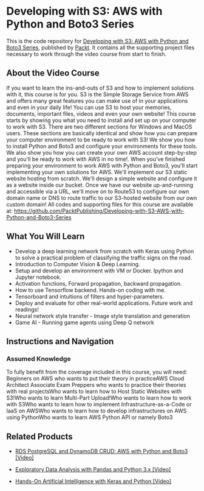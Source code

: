 # Developing with S3: AWS with Python and Boto3 Series
This is the code repository for [Developing with S3: AWS with Python and Boto3 Series](https://www.packtpub.com/application-development/hands-artificial-intelligence-keras-and-python-video?utm_source=github&utm_medium=repository&utm_campaign=9781838557829), published by [Packt](https://www.packtpub.com/?utm_source=github). It contains all the supporting project files necessary to work through the video course from start to finish.
## About the Video Course
If you want to learn the ins-and-outs of S3 and how to implement solutions with it, this course is for you.
S3 is the Simple Storage Service from AWS and offers many great features you can make use of in your applications and even in your daily life! You can use S3 to host your memories, documents, important files, videos and even your own website!
This course starts by showing you what you need to install and set up on your computer to work with S3. There are two different sections for Windows and MacOS users. These sections are basically identical and show how you can prepare your computer environment to be ready to work with S3! We show you how to install Python and Boto3 and configure your environments for these tools. We also show you how you can create your own AWS account step-by-step and you'll be ready to work with AWS in no time!. When you've finished preparing your environment to work AWS with Python and Boto3, you'll start implementing your own solutions for AWS.
We'll implement our S3 static website hosting from scratch. We'll design a simple website and configure it as a website inside our bucket. Once we have our website up-and-running and accessible via a URL, we'll move on to Route53 to configure our own domain name or DNS to route traffic to our S3-hosted website from our own custom domain!
All codes and supporting files for this course are available at: https://github.com/PacktPublishing/Developing-with-S3-AWS-with-Python-and-Boto3-Series

<H2>What You Will Learn</H2>
<DIV class=book-info-will-learn-text>
<UL>
<LI>Develop a deep learning network from scratch with Keras using Python to solve a practical problem of classifying the traffic signs on the road. 
<LI>Introduction to Computer Vision &amp; Deep Learning. 
<LI>Setup and develop an environment with VM or Docker. Ipython and Jupyter notebook. 
<LI>Activation functions, Forward propagation, backward propagation. 
<LI>How to use Tensorflow backend. Hands-on coding with me. 
<LI>Tensorboard and intuitions of filters and hyper-parameters. 
<LI>Deploy and evaluate for other real-world applications. Future work and readings! 
<LI>Neural network style transfer - Image style translation and generation 
<LI>Game AI - Running game agents using Deep Q network </LI></UL></DIV>

## Instructions and Navigation
### Assumed Knowledge
To fully benefit from the coverage included in this course, you will need:<br/>
Beginners on AWS who wants to put their theory in practiceAWS Cloud Architect Associate Exam Preppers who wants to practice their theories with real projectsWho wants to learn how to Host Static Websites with S3!Who wants to learn Multi-Part Upload!Who wants to learn how to work with S3Who wants to learn how to implement Infrastructure-as-a-Code or IaaS on AWSWho wants to learn how to develop infrastructures on AWS using PythonWho wants to learn AWS Python API or namely Boto3


## Related Products
* [RDS PostgreSQL and DynamoDB CRUD: AWS with Python and Boto3 [Video]](https://www.packtpub.com/application-development/hands-artificial-intelligence-keras-and-python-video?utm_source=github&utm_medium=repository&utm_campaign=9781838557829)

* [Exploratory Data Analysis with Pandas and Python 3.x [Video]](https://www.packtpub.com/application-development/hands-artificial-intelligence-keras-and-python-video?utm_source=github&utm_medium=repository&utm_campaign=9781838557829)

* [Hands-On Artificial Intelligence with Keras and Python [Video]](https://www.packtpub.com/application-development/hands-artificial-intelligence-keras-and-python-video?utm_source=github&utm_medium=repository&utm_campaign=9781838557829)

